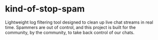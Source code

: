 # kind-of-stop-spam
Lightweight log filtering tool designed to clean up live chat streams in real time. Spammers are out of control, and this project is built for the community, by the community, to take back control of our chats.
